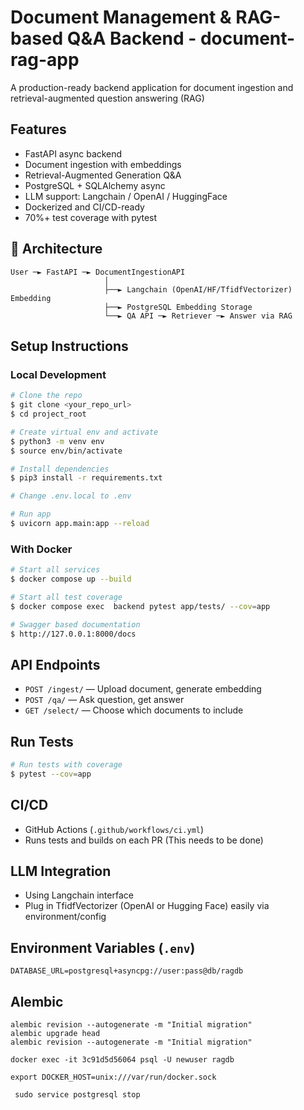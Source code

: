 # Document Management & RAG-based Q&A Backend - document-rag-app

A production-ready backend application for document ingestion and retrieval-augmented question answering (RAG)

## Features
- FastAPI async backend
- Document ingestion with embeddings
- Retrieval-Augmented Generation Q&A
- PostgreSQL + SQLAlchemy async
- LLM support: Langchain / OpenAI / HuggingFace
- Dockerized and CI/CD-ready
- 70%+ test coverage with pytest

## 📁 Architecture
```
User ─► FastAPI ─► DocumentIngestionAPI
                     │
                     ├──► Langchain (OpenAI/HF/TfidfVectorizer) Embedding
                     ├──► PostgreSQL Embedding Storage
                     └──► QA API ─► Retriever ─► Answer via RAG
```

## Setup Instructions

### Local Development
```bash
# Clone the repo
$ git clone <your_repo_url>
$ cd project_root

# Create virtual env and activate
$ python3 -m venv env
$ source env/bin/activate

# Install dependencies
$ pip3 install -r requirements.txt

# Change .env.local to .env

# Run app
$ uvicorn app.main:app --reload
```

### With Docker
```bash
# Start all services
$ docker compose up --build

# Start all test coverage
$ docker compose exec  backend pytest app/tests/ --cov=app

# Swagger based documentation
$ http://127.0.0.1:8000/docs
```

## API Endpoints
- `POST /ingest/` — Upload document, generate embedding
- `POST /qa/` — Ask question, get answer
- `GET /select/` — Choose which documents to include

## Run Tests
```bash
# Run tests with coverage
$ pytest --cov=app
```

## CI/CD
- GitHub Actions (`.github/workflows/ci.yml`)
- Runs tests and builds on each PR (This needs to be done)

## LLM Integration
- Using Langchain interface
- Plug in TfidfVectorizer (OpenAI or Hugging Face) easily via environment/config

## Environment Variables (`.env`)
```
DATABASE_URL=postgresql+asyncpg://user:pass@db/ragdb
```

##  Alembic
```
alembic revision --autogenerate -m "Initial migration"
alembic upgrade head
alembic revision --autogenerate -m "Initial migration"
```

```
docker exec -it 3c91d5d56064 psql -U newuser ragdb
```

```
export DOCKER_HOST=unix:///var/run/docker.sock
```
```
 sudo service postgresql stop
 ```
